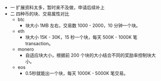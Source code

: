 - 一 扩展资料太多，暂时来不及做，申请后续补上
- 二 四种币的块、交易属性对比
  - btc
    - 块大小 1MB 左右，交易数 1000 - 2000，10 分钟一个块。
  - eth
    - 块大小 15K - 30K，15 秒一个块，每天 500K - 1000K 笔 transaction。
  - monero
    - 自适应块大小，根据前 200 个块的大小结合不同的奖励率控制块大小。
  - eos
    - 0.5秒就能出一个块，每天  1000K - 5000K 笔交易。
